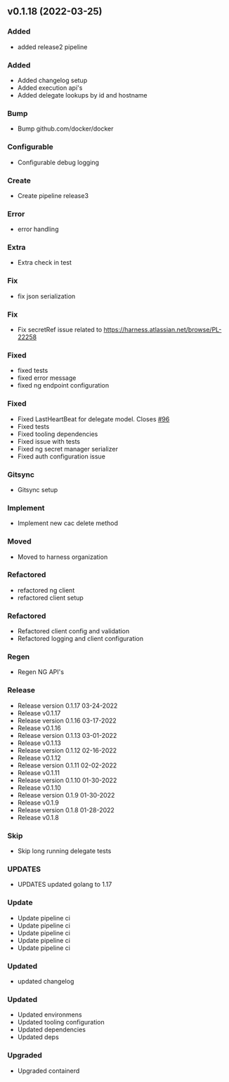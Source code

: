 
<a name="v0.1.18"></a>
## v0.1.18 (2022-03-25)

### Added

* added release2 pipeline

### Added

* Added changelog setup
* Added execution api's
* Added delegate lookups by id and hostname

### Bump

* Bump github.com/docker/docker

### Configurable

* Configurable debug logging

### Create

* Create pipeline release3

### Error

* error handling

### Extra

* Extra check in test

### Fix

* fix json serialization

### Fix

* Fix secretRef issue related to https://harness.atlassian.net/browse/PL-22258

### Fixed

* fixed tests
* fixed error message
* fixed ng endpoint configuration

### Fixed

* Fixed LastHeartBeat for delegate model. Closes [#96](https://github.com/harness/harness-go-sdk/issues/96)
* Fixed tests
* Fixed tooling dependencies
* Fixed issue with tests
* Fixed ng secret manager serializer
* Fixed auth configuration issue

### Gitsync

* Gitsync setup

### Implement

* Implement new cac delete method

### Moved

* Moved to harness organization

### Refactored

* refactored ng client
* refactored client setup

### Refactored

* Refactored client config and validation
* Refactored logging and client configuration

### Regen

* Regen NG API's

### Release

* Release version 0.1.17 03-24-2022
* Release v0.1.17
* Release version 0.1.16 03-17-2022
* Release v0.1.16
* Release version 0.1.13 03-01-2022
* Release v0.1.13
* Release version 0.1.12 02-16-2022
* Release v0.1.12
* Release version 0.1.11 02-02-2022
* Release v0.1.11
* Release version 0.1.10 01-30-2022
* Release v0.1.10
* Release version 0.1.9 01-30-2022
* Release v0.1.9
* Release version 0.1.8 01-28-2022
* Release v0.1.8

### Skip

* Skip long running delegate tests

### UPDATES

* UPDATES updated golang to 1.17

### Update

* Update pipeline ci
* Update pipeline ci
* Update pipeline ci
* Update pipeline ci
* Update pipeline ci

### Updated

* updated changelog

### Updated

* Updated environmens
* Updated tooling configuration
* Updated dependencies
* Updated deps

### Upgraded

* Upgraded containerd

